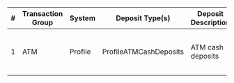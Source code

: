 | # | Transaction Group | System  | Deposit Type(s)        | Deposit Description | Withdrawal Type(s)                                            | Withdrawal Description                          |
| - | ----------------- | ------- | ---------------------- | ------------------- | ------------------------------------------------------------- | ----------------------------------------------- |
| 1 | ATM               | Profile | ProfileATMCashDeposits | ATM cash deposits   | ProfileATMCashWithdrawals<br>ProfileForeignATMCashWithdrawals | ATM cash withdrawals<br>Foreign ATM withdrawals |
